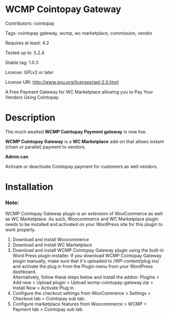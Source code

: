 # WCMP Cointopay Gateway

Contributors: cointopay

Tags: cointopay gateway, wcmp, wc marketplace, commission, vendor

Requires at least: 4.2

Tested up to: 5.2.4

Stable tag: 1.0.3

License: GPLv2 or later

License URI: http://www.gnu.org/licenses/gpl-2.0.html

A Free Payment Gateway for WC Marketplace allowing you to Pay Your Vendors Using Cointopay.


# Description

The much awaited <strong>WCMP Cointopay Payment gateway</strong> is now live.

<strong>WCMP Cointopay Gateway</strong> is a <strong>WC Marketplace</strong> add-on that allows instant (chain or parallel) payment to vendors.


<strong>Admin can</strong>

Activate or deactivate Cointopay payment for customers as well vendors.

# Installation

### Note:  

WCMP Cointopay Gateway plugin is an extension of WooCommerce as well as WC Marketplace. As such, Woocommerce and WC Marketplace plugin 
needs to be installed and activated on your WordPress site for this plugin to work properly.


1. Download and install Woocommerce
2. Download and install WC Marketplace
4. Download and install WCMP Cointopay Gateway plugin using the built-in Word Press plugin installer. If you download WCMP Cointopay Gateway plugin 
   manually, make sure that it's uploaded to /WP-content/plug ins/ and activate the plug in from the Plugin menu from your WordPress dashboard.      
   Alternatively, follow these steps below and install the addon: 
   Plugins > Add new > Upload plugin > Upload wcmp-cointopay-gateway.zip > Install Now > Activate Plug in.
5. Configure the checkout settings from WooCommerce > Settings > Checkout tab > Cointopay sub tab.
6. Configure marketplace features from Woocommerce > WCMP > Payment tab > Cointopay sub tab.
